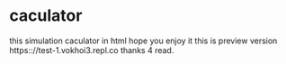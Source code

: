 # caculator
this simulation caculator in html hope you enjoy it 
this is preview version https:://test-1.vokhoi3.repl.co
thanks 4 read.
